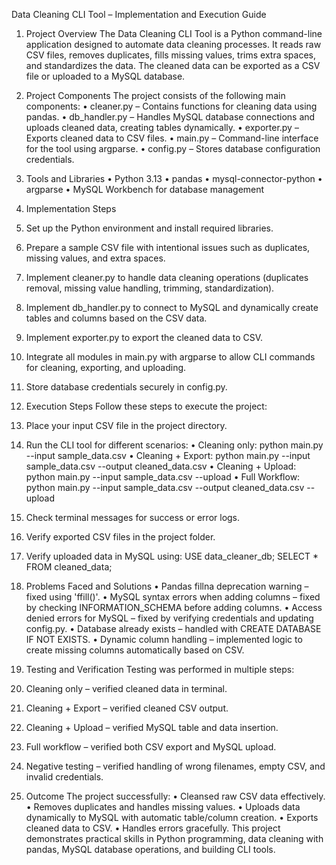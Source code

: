 Data Cleaning CLI Tool – Implementation and Execution Guide
1. Project Overview
The Data Cleaning CLI Tool is a Python command-line application designed to automate data cleaning processes. It reads raw CSV files, removes duplicates, fills missing values, trims extra spaces, and standardizes the data. The cleaned data can be exported as a CSV file or uploaded to a MySQL database.
2. Project Components
The project consists of the following main components:
• cleaner.py – Contains functions for cleaning data using pandas.
• db_handler.py – Handles MySQL database connections and uploads cleaned data, creating tables dynamically.
• exporter.py – Exports cleaned data to CSV files.
• main.py – Command-line interface for the tool using argparse.
• config.py – Stores database configuration credentials.
3. Tools and Libraries
• Python 3.13
• pandas
• mysql-connector-python
• argparse
• MySQL Workbench for database management
4. Implementation Steps
1. Set up the Python environment and install required libraries.
2. Prepare a sample CSV file with intentional issues such as duplicates, missing values, and extra spaces.
3. Implement cleaner.py to handle data cleaning operations (duplicates removal, missing value handling, trimming, standardization).
4. Implement db_handler.py to connect to MySQL and dynamically create tables and columns based on the CSV data.
5. Implement exporter.py to export the cleaned data to CSV.
6. Integrate all modules in main.py with argparse to allow CLI commands for cleaning, exporting, and uploading.
7. Store database credentials securely in config.py.

5. Execution Steps
Follow these steps to execute the project:
1. Place your input CSV file in the project directory.
2. Run the CLI tool for different scenarios:
   • Cleaning only: python main.py --input sample_data.csv
   • Cleaning + Export: python main.py --input sample_data.csv --output cleaned_data.csv
   • Cleaning + Upload: python main.py --input sample_data.csv --upload
   • Full Workflow: python main.py --input sample_data.csv --output cleaned_data.csv --upload
3. Check terminal messages for success or error logs.
4. Verify exported CSV files in the project folder.
5. Verify uploaded data in MySQL using:
   USE data_cleaner_db;
SELECT * FROM cleaned_data;
6. Problems Faced and Solutions
• Pandas fillna deprecation warning – fixed using 'ffill()'.
• MySQL syntax errors when adding columns – fixed by checking INFORMATION_SCHEMA before adding columns.
• Access denied errors for MySQL – fixed by verifying credentials and updating config.py.
• Database already exists – handled with CREATE DATABASE IF NOT EXISTS.
• Dynamic column handling – implemented logic to create missing columns automatically based on CSV.
7. Testing and Verification
Testing was performed in multiple steps:
1. Cleaning only – verified cleaned data in terminal.
2. Cleaning + Export – verified cleaned CSV output.
3. Cleaning + Upload – verified MySQL table and data insertion.
4. Full workflow – verified both CSV export and MySQL upload.
5. Negative testing – verified handling of wrong filenames, empty CSV, and invalid credentials.
8. Outcome
The project successfully:
• Cleansed raw CSV data effectively.
• Removes duplicates and handles missing values.
• Uploads data dynamically to MySQL with automatic table/column creation.
• Exports cleaned data to CSV.
• Handles errors gracefully.
This project demonstrates practical skills in Python programming, data cleaning with pandas, MySQL database operations, and building CLI tools.
